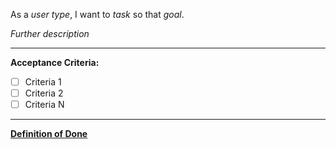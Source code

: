 As a _user type_, I want to _task_ so that _goal_.

_Further description_

---

**Acceptance Criteria:**
- [ ] Criteria 1
- [ ] Criteria 2
- [ ] Criteria N

---

[**Definition of Done**](https://github.com/openintegrationhub/Data-and-Domain-Models/blob/master/CONTRIBUTING.md#definition-of-done)

